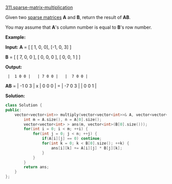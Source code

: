 [311.sparse-matrix-multiplication](https://leetcode.com/problems/sparse-matrix-multiplication/)  

Given two [sparse matrices](https://en.wikipedia.org/wiki/Sparse_matrix) **A** and **B**, return the result of **AB**.

You may assume that **A**'s column number is equal to **B**'s row number.

**Example:**

**Input:** **A** = \[
  \[ 1, 0, 0\],
  \[-1, 0, 3\]
\]

**B** = \[
  \[ 7, 0, 0 \],
  \[ 0, 0, 0 \],
  \[ 0, 0, 1 \]
\]

**Output:**

     |  1 0 0 |   | 7 0 0 |   |  7 0 0 |
**AB** = | -1 0 3 | x | 0 0 0 | = | -7 0 3 |
                  | 0 0 1 |  



**Solution:**  

```cpp
class Solution {
public:
    vector<vector<int>> multiply(vector<vector<int>>& A, vector<vector<int>>& B) {
        int m = A.size(), n = A[0].size();
        vector<vector<int> > ans(m, vector<int>(B[0].size()));
        for(int i = 0; i < m; ++i) {
            for(int j = 0; j < n; ++j) {
                if(A[i][j] == 0) continue;
                for(int k = 0; k < B[0].size(); ++k) {
                    ans[i][k] += A[i][j] * B[j][k];
                }
            }
        }
        return ans;
    }
};
```
      